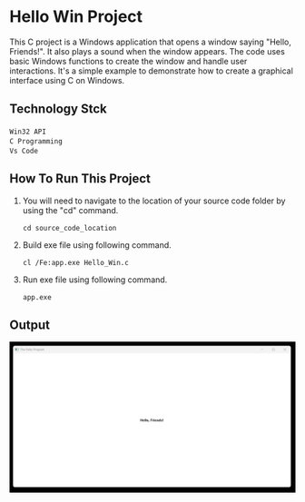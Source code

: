 # Hello Win Project

This C project is a Windows application that opens a window saying "Hello, Friends!". It also plays a sound when the window appears. The code uses basic Windows functions to create the window and handle user interactions. It's a simple example to demonstrate how to create a graphical interface using C on Windows.

## Technology Stck

`Win32 API` <br>
`C Programming` <br>
`Vs Code`

## How To Run This Project

                                
1. You will need to navigate to the location of your source code folder by using the "cd" command.

     ```shell
   cd source_code_location

2. Build exe file using following command.

    ```shell
   cl /Fe:app.exe Hello_Win.c

3. Run exe file using following command.

    ```shell
   app.exe

## Output
<img src="./Output/Output.png" alt="HelloWin">





